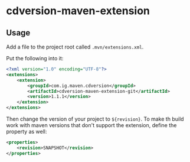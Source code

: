 # cdversion-maven-extension

## Usage

Add a file to the project root called `.mvn/extensions.xml`. 

Put the following into it:
```xml
<?xml version="1.0" encoding="UTF-8"?>
<extensions>
    <extension>
        <groupId>com.ig.maven.cdversion</groupId>
        <artifactId>cdversion-maven-extension-git</artifactId>
        <version>1.1.1</version>
    </extension>
</extensions>
```

Then change the version of your project to `${revision}`. To make th build work with maven versions that don't support the extension, define the property as well:
```xml
<properties>
    <revision>SNAPSHOT</revision>
</properties>
``` 

